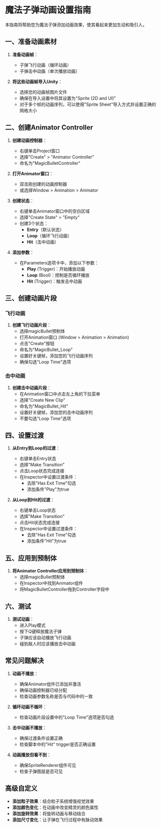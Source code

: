 # 魔法子弹动画设置指南

本指南将帮助您为魔法子弹添加动画效果，使其看起来更加生动和吸引人。

## 一、准备动画素材

1. **准备动画帧**：
   - 子弹飞行动画（循环动画）
   - 子弹击中动画（单次播放动画）

2. **将这些动画帧导入Unity**：
   - 选择您的动画帧图片文件
   - 确保在导入设置中将其设置为"Sprite (2D and UI)"
   - 对于多个帧的动画序列，可以使用"Sprite Sheet"导入方式并设置正确的网格大小

## 二、创建Animator Controller

1. **创建动画控制器**：
   - 右键单击Project窗口
   - 选择"Create" > "Animator Controller"
   - 命名为"MagicBulletController"

2. **打开Animator窗口**：
   - 双击刚创建的动画控制器
   - 或选择Window > Animation > Animator

3. **创建状态**：
   - 右键单击Animator窗口中的空白区域
   - 选择"Create State" > "Empty"
   - 创建3个状态：
     - **Entry**（默认状态）
     - **Loop**（循环飞行动画）
     - **Hit**（击中动画） 

4. **添加参数**：
   - 在Parameters选项卡中，添加以下参数：
     - **Play** (Trigger)：开始播放动画
     - **Loop** (Bool)：控制是否循环播放
     - **Hit** (Trigger)：触发击中动画

## 三、创建动画片段

### 飞行动画

1. **创建飞行动画片段**：
   - 选择magicBullet预制体
   - 打开Animation窗口 (Window > Animation > Animation)
   - 点击"Create"按钮
   - 命名为"MagicBullet_Loop"
   - 设置好关键帧，添加您的飞行动画序列
   - 确保勾选"Loop Time"选项

### 击中动画

1. **创建击中动画片段**：
   - 在Animation窗口中点击左上角的下拉菜单
   - 选择"Create New Clip"
   - 命名为"MagicBullet_Hit"
   - 设置好关键帧，添加您的击中动画序列
   - 不要勾选"Loop Time"选项

## 四、设置过渡

1. **从Entry到Loop的过渡**：
   - 右键单击Entry状态
   - 选择"Make Transition"
   - 点击Loop状态完成连接
   - 在Inspector中设置过渡条件：
     - 去除"Has Exit Time"勾选
     - 添加条件"Play"为true

2. **从Loop到Hit的过渡**：
   - 右键单击Loop状态
   - 选择"Make Transition"
   - 点击Hit状态完成连接
   - 在Inspector中设置过渡条件：
     - 去除"Has Exit Time"勾选
     - 添加条件"Hit"为true

## 五、应用到预制体

1. **将Animator Controller应用到预制体**：
   - 选择magicBullet预制体
   - 在Inspector中找到Animator组件
   - 将MagicBulletController拖到Controller字段中

## 六、测试

1. **测试动画**：
   - 进入Play模式
   - 按下Q键释放魔法子弹
   - 子弹应该自动播放飞行动画
   - 碰到敌人时应该播放击中动画

## 常见问题解决

1. **动画不播放**：
   - 确保Animator组件已添加并激活
   - 确保动画控制器已经分配
   - 检查动画参数名称是否与代码中的一致

2. **循环动画不循环**：
   - 检查动画片段设置中的"Loop Time"选项是否勾选

3. **击中动画不播放**：
   - 确保过渡条件设置正确
   - 检查脚本中的"Hit" trigger是否正确设置

4. **动画播放但看不到**：
   - 确保SpriteRenderer组件可见
   - 检查子弹图层是否可见

## 高级自定义

- **添加粒子效果**：结合粒子系统增强视觉效果
- **添加颜色变化**：在动画中改变精灵的颜色属性
- **添加旋转效果**：将旋转动画与移动结合
- **添加尺寸变化**：让子弹在飞行过程中有脉动效果
